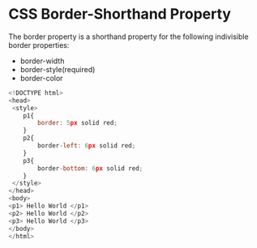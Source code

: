 # CSS Border-Shorthand Property
The border property is a shorthand property for the following indivisible border properties:
- border-width
- border-style(required)
- border-color
~~~javascript
<!DOCTYPE html>
<head>
 <style>
    p1{
        border: 5px solid red;
    }
    p2{
        border-left: 6px solid red;
    }
    p3{
        border-bottom: 6px solid red;
    }
 </style>
</head>
<body>
<p1> Hello World </p1>
<p2> Hello World </p2>
<p3> Hello World </p3>
</body>
</html>
~~~
